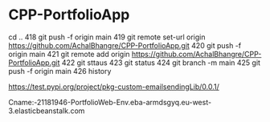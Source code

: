 # CPP-PortfolioApp



cd ..
  418  git push -f origin main
  419  git remote set-url origin https://github.com/AchalBhangre/CPP-PortfolioApp.git
  420  git push -f origin main
  421  git remote add origin https://github.com/AchalBhangre/CPP-PortfolioApp.git
  422  git sttaus
  423  git status
  424  git branch -m main
  425  git push -f origin main
  426  history
  
  https://test.pypi.org/project/pkg-custom-emailsendingLib/0.0.1/
  
  Cname:-21181946-PortfolioWeb-Env.eba-armdsgyq.eu-west-3.elasticbeanstalk.com
